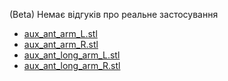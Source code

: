  (Beta) Немає відгуків про реальне застосування

- [aux_ant_arm_L.stl](https://github.com/dmytr0/glory_to_ukraine/blob/master/FPV_ANT_mount/aux_ant_arm_L.stl)
- [aux_ant_arm_R.stl](https://github.com/dmytr0/glory_to_ukraine/blob/master/FPV_ANT_mount/aux_ant_arm_R.stl)
- [aux_ant_long_arm_L.stl](https://github.com/dmytr0/glory_to_ukraine/blob/master/FPV_ANT_mount/aux_ant_long_arm_L.stl)
- [aux_ant_long_arm_R.stl](https://github.com/dmytr0/glory_to_ukraine/blob/master/FPV_ANT_mount/aux_ant_long_arm_R.stl)
